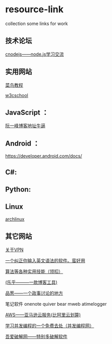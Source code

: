# resource-link
collection some links for work


## 技术论坛
[cnodejs——node.js学习交流](https://cnodejs.org/)

## 实用网站

[菜鸟教程](http://www.runoob.com/)

[w3cschool](http://www.w3school.com.cn/)

## JavaScript ：

[阮一峰博客地址牛逼](http://www.ruanyifeng.com/blog/)


## Android ：
https://developer.android.com/docs/


## C#:


## Python:


## Linux

[archlinux](https://wiki.archlinux.org/index.php/Main_page_(%E7%AE%80%E4%BD%93%E4%B8%AD%E6%96%87))

## 其它网站

[关于VPN](https://www.vpndada.com/)

[一个纠正你输入英文语法的软件。蛮好用](https://www.grammarly.com/)

[算法等各种实用技能（领扣）](https://leetcode.com/)

[(乐乎———一款博客工具)](http://www.lofter.com/login?urschecked=true)

[品葱——一个政事讨论的地方](https://www.pin-cong.com/)

笔记软件 onenote quiver bear mweb atimelogger

[AWS——亚马逊云服务(比阿里云划算)](https://aws.amazon.com/cn/?nc2=h_lg)

[学习并发编程的一个免费去处（并发编程网）](http://ifeve.com/)

[吾爱破解网——特别多破解软件](https://www.52pojie.cn/)
